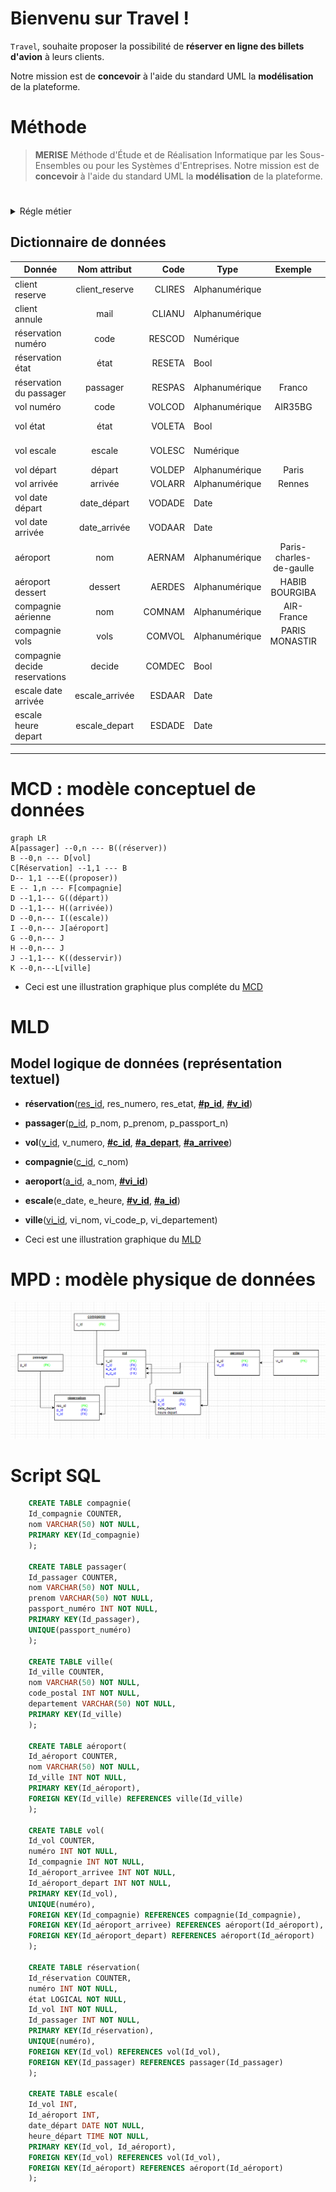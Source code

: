 <!-- - [Bienvenu sur Travel !] -->


# Bienvenu sur Travel !

`Travel`, souhaite proposer la possibilité de **réserver en ligne des billets d'avion** à leurs clients.

Notre mission est de **concevoir** à l'aide du standard UML la **modélisation** de la plateforme.
# Méthode
> **MERISE** Méthode d'Étude et de Réalisation Informatique par les Sous-Ensembles ou pour les Systèmes d'Entreprises.
> Notre mission est de **concevoir** à l'aide du standard UML la **modélisation** de la plateforme.
#

<details>
<summary>Régle métier</summary>
<br>

- Le client :
	- peut réserver un vol ou plusieurs vols
	- peut réserver pour d'autres passagers
	- peut annuler une ou plusieurs réservations


- Une Réservation :
	- peut être annulée ou confirmée
	- Une réservation concerne un seul vol et un seul passager.

- Un vol :
	- peut être ouvert ou fermé à la réservation
	- peut être annulé par la compagnie
	- peut avoir un ou plusieurs escale
	- a un aéroport de départ 
	- a un aéroport d’arrivée.
	- a un jour et une heure de départ
	- a un jour et une heure d’arrivée.

- Un aéroport :
	- dessert une ou plusieurs villes.

- Une compagnie : 
	- proposent différents vols.
	- ouvre les réservations.
	- ferme les réservations.

- Une escale : 
	- a une heure d'arrivée.
	- a une heure de départ.

</details>

## Dictionnaire de données
| Donnée                        |  Nom attribut  |   Code | Type           |         Exemple         |      Remarque      |
| ----------------------------- | :------------: | -----: | -------------- | :---------------------: | :----------------: |
| client reserve                | client_reserve | CLIRES | Alphanumérique |                         |                    |
| client annule                 |      mail      | CLIANU | Alphanumérique |                         |                    |
| réservation   numéro          |      code      | RESCOD | Numérique      |                         |                    |
| réservation  état             |      état      | RESETA | Bool           |                         |  fermé vs ouvert   |
| réservation  du passager      |    passager    | RESPAS | Alphanumérique |         Franco          |                    |
| vol numéro                    |      code      | VOLCOD | Alphanumérique |         AIR35BG         |                    |
| vol état                      |      état      | VOLETA | Bool           |                         | annulé vs maintenu |
| vol escale                    |     escale     | VOLESC | Numérique      |                         |   nombre escale    |
| vol départ                    |     départ     | VOLDEP | Alphanumérique |          Paris          |                    |
| vol arrivée                   |    arrivée     | VOLARR | Alphanumérique |         Rennes          |                    |
| vol date départ               |  date_départ   | VODADE | Date           |                         |                    |
| vol date arrivée              |  date_arrivée  | VODAAR | Date           |                         |                    |
| aéroport                      |      nom       | AERNAM | Alphanumérique | Paris-charles-de-gaulle |                    |
| aéroport dessert              |    dessert     | AERDES | Alphanumérique |     HABIB BOURGIBA      |                    |
| compagnie aérienne            |      nom       | COMNAM | Alphanumérique |       AIR-France        |                    |
| compagnie          vols       |      vols      | COMVOL | Alphanumérique |     PARIS  MONASTIR     |                    |
| compagnie decide reservations |     decide     | COMDEC | Bool           |                         |                    |
| escale date arrivée           | escale_arrivée | ESDAAR | Date           |                         |                    |
| escale heure depart           | escale_depart  | ESDADE | Date           |                         |                    |
****

# MCD : modèle conceptuel de données

```mermaid
graph LR
A[passager] --0,n --- B((réserver))
B --0,n --- D[vol]
C[Réservation] --1,1 --- B
D-- 1,1 ---E((proposer))
E -- 1,n --- F[compagnie]
D --1,1--- G((départ))
D --1,1--- H((arrivée))
D --0,n--- I((escale))
I --0,n--- J[aéroport]
G --0,n--- J
H --0,n--- J
J --1,1--- K((desservir))
K --0,n---L[ville]
```

- Ceci est une illustration graphique plus compléte du [MCD](mcd.png)

# MLD
## Model logique de données (représentation textuel)

- **réservation**(<ins>res_id</ins>, res_numero, res_etat, **<ins>#p_id</ins>**, **<ins>#v_id</ins>**)<br>
- **passager**(<ins>p_id</ins>, p_nom, p_prenom, p_passport_n)<br>
- **vol**(<ins>v_id</ins>, v_numero, **<ins>#c_id</ins>**, **<ins>#a_depart</ins>**, **<ins>#a_arrivee</ins>**)<br>
- **compagnie**(<ins>c_id</ins>, c_nom)<br>
- **aeroport**(<ins>a_id</ins>, a_nom, **<ins>#vi_id</ins>**)<br>
- **escale**(e_date, e_heure, **<ins>#v_id</ins>**, **<ins>#a_id</ins>**)<br>
- **ville**(<ins>vi_id</ins>, vi_nom, vi_code_p, vi_departement)<br>

- Ceci est une illustration graphique du [MLD](mld.png)

# MPD : modèle physique de données
![alt text](mpd.png)


# Script SQL
~~~~sql
	CREATE TABLE compagnie(
	Id_compagnie COUNTER,
	nom VARCHAR(50) NOT NULL,
	PRIMARY KEY(Id_compagnie)
	);

	CREATE TABLE passager(
	Id_passager COUNTER,
	nom VARCHAR(50) NOT NULL,
	prenom VARCHAR(50) NOT NULL,
	passport_numéro INT NOT NULL,
	PRIMARY KEY(Id_passager),
	UNIQUE(passport_numéro)
	);

	CREATE TABLE ville(
	Id_ville COUNTER,
	nom VARCHAR(50) NOT NULL,
	code_postal INT NOT NULL,
	departement VARCHAR(50) NOT NULL,
	PRIMARY KEY(Id_ville)
	);

	CREATE TABLE aéroport(
	Id_aéroport COUNTER,
	nom VARCHAR(50) NOT NULL,
	Id_ville INT NOT NULL,
	PRIMARY KEY(Id_aéroport),
	FOREIGN KEY(Id_ville) REFERENCES ville(Id_ville)
	);

	CREATE TABLE vol(
	Id_vol COUNTER,
	numéro INT NOT NULL,
	Id_compagnie INT NOT NULL,
	Id_aéroport_arrivee INT NOT NULL,
	Id_aéroport_depart INT NOT NULL,
	PRIMARY KEY(Id_vol),
	UNIQUE(numéro),
	FOREIGN KEY(Id_compagnie) REFERENCES compagnie(Id_compagnie),
	FOREIGN KEY(Id_aéroport_arrivee) REFERENCES aéroport(Id_aéroport),
	FOREIGN KEY(Id_aéroport_depart) REFERENCES aéroport(Id_aéroport)
	);

	CREATE TABLE réservation(
	Id_réservation COUNTER,
	numéro INT NOT NULL,
	état LOGICAL NOT NULL,
	Id_vol INT NOT NULL,
	Id_passager INT NOT NULL,
	PRIMARY KEY(Id_réservation),
	UNIQUE(numéro),
	FOREIGN KEY(Id_vol) REFERENCES vol(Id_vol),
	FOREIGN KEY(Id_passager) REFERENCES passager(Id_passager)
	);

	CREATE TABLE escale(
	Id_vol INT,
	Id_aéroport INT,
	date_départ DATE NOT NULL,
	heure_départ TIME NOT NULL,
	PRIMARY KEY(Id_vol, Id_aéroport),
	FOREIGN KEY(Id_vol) REFERENCES vol(Id_vol),
	FOREIGN KEY(Id_aéroport) REFERENCES aéroport(Id_aéroport)
	);
~~~~

